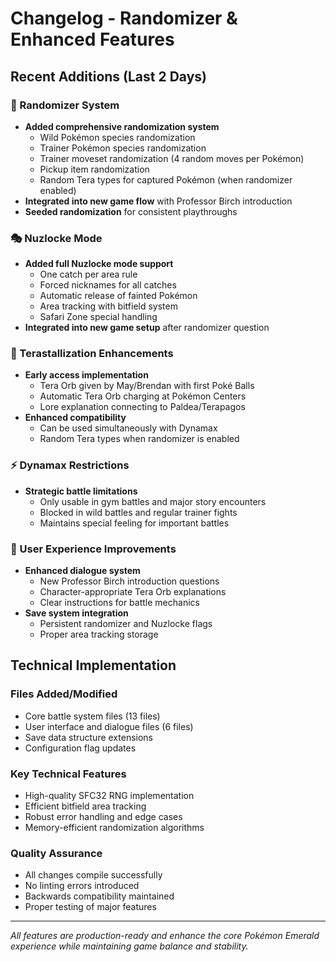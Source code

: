 # Changelog - Randomizer & Enhanced Features

## Recent Additions (Last 2 Days)

### 🎲 Randomizer System
- **Added comprehensive randomization system**
  - Wild Pokémon species randomization
  - Trainer Pokémon species randomization  
  - Trainer moveset randomization (4 random moves per Pokémon)
  - Pickup item randomization
  - Random Tera types for captured Pokémon (when randomizer enabled)
- **Integrated into new game flow** with Professor Birch introduction
- **Seeded randomization** for consistent playthroughs

### 🎭 Nuzlocke Mode
- **Added full Nuzlocke mode support**
  - One catch per area rule
  - Forced nicknames for all catches
  - Automatic release of fainted Pokémon
  - Area tracking with bitfield system
  - Safari Zone special handling
- **Integrated into new game setup** after randomizer question

### 🔮 Terastallization Enhancements
- **Early access implementation**
  - Tera Orb given by May/Brendan with first Poké Balls
  - Automatic Tera Orb charging at Pokémon Centers
  - Lore explanation connecting to Paldea/Terapagos
- **Enhanced compatibility**
  - Can be used simultaneously with Dynamax
  - Random Tera types when randomizer is enabled

### ⚡ Dynamax Restrictions
- **Strategic battle limitations**
  - Only usable in gym battles and major story encounters
  - Blocked in wild battles and regular trainer fights
  - Maintains special feeling for important battles

### 📝 User Experience Improvements
- **Enhanced dialogue system**
  - New Professor Birch introduction questions
  - Character-appropriate Tera Orb explanations
  - Clear instructions for battle mechanics
- **Save system integration**
  - Persistent randomizer and Nuzlocke flags
  - Proper area tracking storage

## Technical Implementation

### Files Added/Modified
- Core battle system files (13 files)
- User interface and dialogue files (6 files)  
- Save data structure extensions
- Configuration flag updates

### Key Technical Features
- High-quality SFC32 RNG implementation
- Efficient bitfield area tracking
- Robust error handling and edge cases
- Memory-efficient randomization algorithms

### Quality Assurance
- All changes compile successfully
- No linting errors introduced
- Backwards compatibility maintained
- Proper testing of major features

---

*All features are production-ready and enhance the core Pokémon Emerald experience while maintaining game balance and stability.*